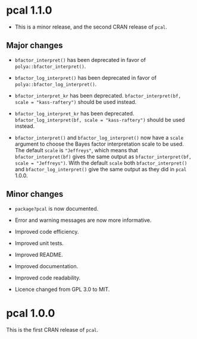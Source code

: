 
# pcal 1.1.0

- This is a minor release, and the second CRAN release of `pcal`. 

## Major changes 

* `bfactor_interpret()` has been deprecated in favor of `polya::bfactor_interpret()`.

* `bfactor_log_interpret()` has been deprecated in favor of `polya::bfactor_log_interpret()`.

* `bfactor_interpret_kr` has been deprecated. `bfactor_interpret(bf, scale = "kass-raftery")` should be used instead.

* `bfactor_log_interpret_kr` has been deprecated. `bfactor_log_interpret(bf, scale = "kass-raftery")` should be used instead.

* `bfactor_interpret()` and `bfactor_log_interpret()` now have a `scale` argument to choose the Bayes factor interpretation scale to be used. The default `scale` is `"Jeffreys"`, which means that `bfactor_interpret(bf)` gives the same output as `bfactor_interpret(bf, scale = "Jeffreys")`. With the default `scale` both `bfactor_interpret()` and `bfactor_log_interpret()`  give the same output as they did in `pcal` 1.0.0.

## Minor changes

* `package?pcal` is now documented.

* Error and warning messages are now more informative.

* Improved code efficiency. 

* Improved unit tests.

* Improved README.

* Improved documentation.

* Improved code readability.

* Licence changed from GPL 3.0 to MIT.

# pcal 1.0.0

This is the first CRAN release of `pcal`.






